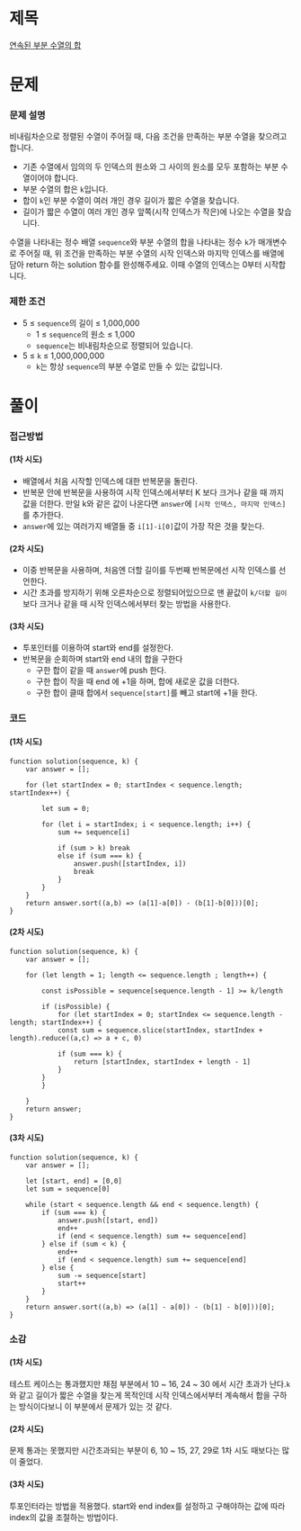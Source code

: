 # 제목

[연속된 부분 수열의 합](https://school.programmers.co.kr/learn/courses/30/lessons/178870)

# 문제

### 문제 설명

비내림차순으로 정렬된 수열이 주어질 때, 다음 조건을 만족하는 부분 수열을 찾으려고 합니다.

- 기존 수열에서 임의의 두 인덱스의 원소와 그 사이의 원소를 모두 포함하는 부분 수열이어야 합니다.
- 부분 수열의 합은 `k`입니다.
- 합이 `k`인 부분 수열이 여러 개인 경우 길이가 짧은 수열을 찾습니다.
- 길이가 짧은 수열이 여러 개인 경우 앞쪽(시작 인덱스가 작은)에 나오는 수열을 찾습니다.

수열을 나타내는 정수 배열 `sequence`와 부분 수열의 합을 나타내는 정수 `k`가 매개변수로 주어질 때, 위 조건을 만족하는 부분 수열의 시작 인덱스와 마지막 인덱스를 배열에 담아 return 하는 solution 함수를 완성해주세요. 이때 수열의 인덱스는 0부터 시작합니다.

### 제한 조건

- 5 ≤ `sequence`의 길이 ≤ 1,000,000
  - 1 ≤ `sequence`의 원소 ≤ 1,000
  - `sequence`는 비내림차순으로 정렬되어 있습니다.
- 5 ≤ `k` ≤ 1,000,000,000
  - `k`는 항상 `sequence`의 부분 수열로 만들 수 있는 값입니다.

# 풀이

### 접근방법

#### (1차 시도)

- 배열에서 처음 시작할 인덱스에 대한 반복문을 돌린다.
- 반복문 안에 반복문을 사용하여 시작 인덱스에서부터 K 보다 크거나 같을 때 까지 값을 더한다. 만일 k와 같은 값이 나온다면 `answer`에 `[시작 인덱스, 마지막 인덱스]`를 추가한다.
- `answer`에 있는 여러가지 배열들 중 `i[1]-i[0]`값이 가장 작은 것을 찾는다.

#### (2차 시도)

- 이중 반복문을 사용하며, 처음엔 더할 길이를 두번째 반복문에선 시작 인덱스를 선언한다.
- 시간 초과를 방지하기 위해 오른차순으로 정렬되어있으므로 맨 끝값이 `k/더할 길이` 보다 크거나 같을 때 시작 인덱스에서부터 찾는 방법을 사용한다.

#### (3차 시도)

- 투포인터를 이용하여 start와 end를 설정한다.
- 반복문을 순회하며 start와 end 내의 합을 구한다
  - 구한 합이 같을 때 `answer`에 push 한다.
  - 구한 합이 작을 때 end 에 +1을 하며, 합에 새로운 값을 더한다.
  - 구한 합이 클때 합에서 `sequence[start]`를 빼고 start에 +1을 한다.

### 코드

#### (1차 시도)

```
function solution(sequence, k) {
    var answer = [];

    for (let startIndex = 0; startIndex < sequence.length; startIndex++) {

        let sum = 0;

        for (let i = startIndex; i < sequence.length; i++) {
            sum += sequence[i]

            if (sum > k) break
            else if (sum === k) {
                answer.push([startIndex, i])
                break
            }
        }
    }
    return answer.sort((a,b) => (a[1]-a[0]) - (b[1]-b[0]))[0];
}
```

#### (2차 시도)

```
function solution(sequence, k) {
    var answer = [];

    for (let length = 1; length <= sequence.length ; length++) {

        const isPossible = sequence[sequence.length - 1] >= k/length

        if (isPossible) {
            for (let startIndex = 0; startIndex <= sequence.length - length; startIndex++) {
            const sum = sequence.slice(startIndex, startIndex + length).reduce((a,c) => a + c, 0)

            if (sum === k) {
                return [startIndex, startIndex + length - 1]
            }
        }
        }

    }
    return answer;
}
```

#### (3차 시도)

```
function solution(sequence, k) {
    var answer = [];

    let [start, end] = [0,0]
    let sum = sequence[0]

    while (start < sequence.length && end < sequence.length) {
        if (sum === k) {
            answer.push([start, end])
            end++
            if (end < sequence.length) sum += sequence[end]
        } else if (sum < k) {
            end++
            if (end < sequence.length) sum += sequence[end]
        } else {
            sum -= sequence[start]
            start++
        }
    }
    return answer.sort((a,b) => (a[1] - a[0]) - (b[1] - b[0]))[0];
}
```

### 소감

#### (1차 시도)

테스트 케이스는 통과했지만 채점 부분에서 10 ~ 16, 24 ~ 30 에서 시간 초과가 난다.`k`와 같고 길이가 짧은 수열을 찾는게 목적인데 시작 인덱스에서부터 계속해서 합을 구하는 방식이다보니 이 부분에서 문제가 있는 것 같다.

#### (2차 시도)

문제 통과는 못했지만 시간초과되는 부분이 6, 10 ~ 15, 27, 29로 1차 시도 때보다는 많이 줄었다.

#### (3차 시도)

투포인터라는 방법을 적용했다. start와 end index를 설정하고 구해야하는 값에 따라 index의 값을 조절하는 방법이다.
